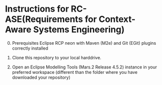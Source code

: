 Instructions for RC-ASE(Requirements for Context-Aware Systems Engineering)
======
0. Prerequisites
	Eclipse RCP neon with Maven (M2e) and Git (EGit) plugins correctly installed

1. Clone this repository to your local harddrive.
2. Open an Eclipse Modelling Tools (Mars.2 Release 4.5.2) instance in your preferred workspace (different than the folder where you have downloaded your repository)

